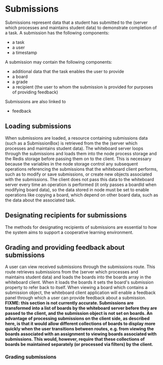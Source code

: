 # Submissions

Submissions represent data that a student has submitted to the (server which processes and maintains student data) to demonstrate completion of a task. A submission has the following components:
* a task
* a user
* a timestamp

A submission may contain the following components:

* additional data that the task enables the user to provide
* a board
* a grade
* a recipient (the user to whom the submission is provided for purposes of providing feedback)

Submissions are also linked to

* feedback

## Loading submissions
When submissions are loaded, a resource containing submissions data (such as a SubmissionBox) is retrieved from the the (server which processes and maintains student data). The whiteboard server loops through the submissions and loads them into the node process storage and the Redis storage before passing them on to the client. This is necessary because the variables in the node storage control any subsequent operations referencing the submissions that the whiteboard client performs, such as to modify or save submissions, or create new objects associated with the submissions. The client does not pass this data to the whiteboard server every time an operation is performed (it only passes a boardId when modifying board data), so the data stored in node must be set to enable operations like copying a board, which depend on other board data, such as the data about the associated task.

## Designating recipients for submissions
The methods for designating recipients of submissions are essential to how the system aims to support a cooperative learning environment.

## Grading and providing feedback about submissions
A user can view received submissions through the submissions route. This route retrieves submissions from the (server which processes and maintains student data) and loads the boards into the boards array in the whiteboard client. When it loads the boards it sets the board's submission property to refer back to itself. When viewing a board which contains a submission object, the whiteboard client application will enable a feedback panel through which a user can provide feedback about a submission. **FIXME: this section is not currently accurate. Submissions are transformed into a list of boards by the whiteboard server before they are passed to the client, and the submission object is not set on boards. An advantage of processing submissions on the client side, as described here, is that it would allow different collections of boards to display more quickly when the user transitions between routes, e.g. from viewing the boards associated with an assignment to viewing boards associated with submissions. This would, however, require that these collections of boards be maintained separately (or processed via filters) by the client.**

### Grading submissions

